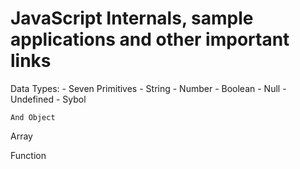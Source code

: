 # JavaScript Internals, sample applications and other important links

Data Types:
	- Seven Primitives
		- String
		- Number
		- Boolean
		- Null
		- Undefined
		- Sybol

	And Object

	
Array

Function
